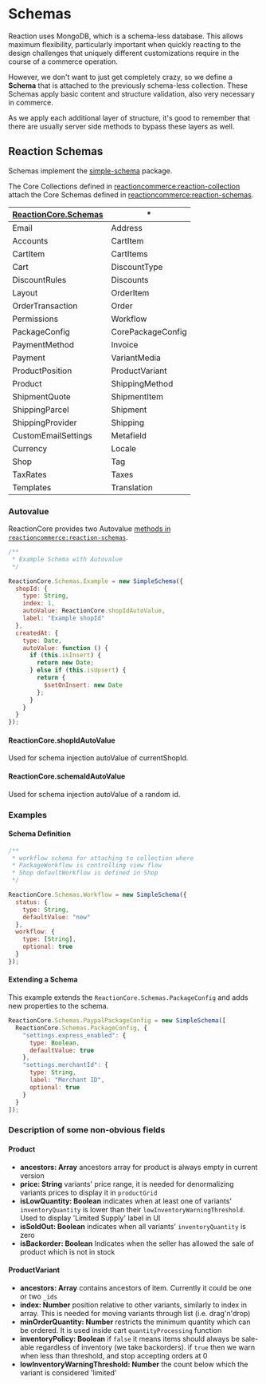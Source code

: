 # Schemas
Reaction uses MongoDB, which is a schema-less database. This allows maximum flexibility, particularly important when quickly reacting to the design challenges that uniquely different customizations require in the course of a commerce operation.

However, we don't want to just get completely crazy, so we define a **Schema** that is attached to the previously schema-less collection. These Schemas apply basic content and structure validation, also very necessary in commerce.

As we apply each additional layer of structure, it's good to remember that there are usually server side methods to bypass these layers as well.

## Reaction Schemas
Schemas implement the [simple-schema](https://github.com/aldeed/meteor-simple-schema) package.

The Core Collections defined in [reactioncommerce:reaction-collection](https://github.com/reactioncommerce/reaction/tree/development/packages/reaction-collections) attach the Core Schemas defined in [reactioncommerce:reaction-schemas](https://github.com/reactioncommerce/reaction/tree/development/packages/reaction-schemas).

[ReactionCore.Schemas ](https://github.com/reactioncommerce/reaction/tree/development/packages/reaction-schemas/common/schemas) | *
------------------------------------------------------------------------------------------------------------------------------- | -----------------
Email                                                                                                                           | Address
Accounts                                                                                                                        | CartItem
CartItem                                                                                                                        | CartItems
Cart                                                                                                                            | DiscountType
DiscountRules                                                                                                                   | Discounts
Layout                                                                                                                          | OrderItem
OrderTransaction                                                                                                                | Order
Permissions                                                                                                                     | Workflow
PackageConfig                                                                                                                   | CorePackageConfig
PaymentMethod                                                                                                                   | Invoice
Payment                                                                                                                         | VariantMedia
ProductPosition                                                                                                                 | ProductVariant
Product                                                                                                                         | ShippingMethod
ShipmentQuote                                                                                                                   | ShipmentItem
ShippingParcel                                                                                                                  | Shipment
ShippingProvider                                                                                                                | Shipping
CustomEmailSettings                                                                                                             | Metafield
Currency                                                                                                                        | Locale
Shop                                                                                                                            | Tag
TaxRates                                                                                                                        | Taxes
Templates                                                                                                                       | Translation

### Autovalue
ReactionCore provides two Autovalue [methods in `reactioncommerce:reaction-schemas`](https://github.com/reactioncommerce/reaction/blob/e9ddd6dee16573a86c30179b4f3427913b47287d/packages/reaction-schemas/common/globals.js).

```js
/**
 * Example Schema with Autovalue
 */

ReactionCore.Schemas.Example = new SimpleSchema({
  shopId: {
    type: String,
    index: 1,
    autoValue: ReactionCore.shopIdAutoValue,
    label: "Example shopId"
  },
  createdAt: {
    type: Date,
    autoValue: function () {
      if (this.isInsert) {
        return new Date;
      } else if (this.isUpsert) {
        return {
          $setOnInsert: new Date
        };
      }
    }
  }
});
```

#### ReactionCore.shopIdAutoValue
Used for schema injection autoValue of currentShopId.

#### ReactionCore.schemaIdAutoValue
Used for schema injection autoValue of a random id.

### Examples
#### Schema Definition

```js
/**
 * workflow schema for attaching to collection where
 * PackageWorkflow is controlling view flow
 * Shop defaultWorkflow is defined in Shop
 */

ReactionCore.Schemas.Workflow = new SimpleSchema({
  status: {
    type: String,
    defaultValue: "new"
  },
  workflow: {
    type: [String],
    optional: true
  }
});
```

#### Extending a Schema
This example extends the `ReactionCore.Schemas.PackageConfig` and adds new properties to the schema.

```js
ReactionCore.Schemas.PaypalPackageConfig = new SimpleSchema([
  ReactionCore.Schemas.PackageConfig, {
    "settings.express_enabled": {
      type: Boolean,
      defaultValue: true
    },
    "settings.merchantId": {
      type: String,
      label: "Merchant ID",
      optional: true
    }
  }
]);
```
### Description of some non-obvious fields
#### Product
- **ancestors: Array** ancestors array for product is always empty in current version
- **price: String** variants' price range, it is needed for denormalizing variants prices to display it in `productGrid`
- **isLowQuantity: Boolean** indicates when at least one of variants' `inventoryQuantity` is lower than their `lowInventoryWarningThreshold`. Used to display 'Limited Supply' label in UI
- **isSoldOut: Boolean** indicates when all variants' `inventoryQuantity` is zero
- **isBackorder: Boolean** Indicates when the seller has allowed the sale of product which is not in stock

#### ProductVariant
- **ancestors: Array** contains ancestors of item. Currently it could be one or two `_ids`
- **index: Number** position relative to other variants, similarly to index in array. This is needed for moving variants through list (i.e. drag'n'drop)
- **minOrderQuantity: Number** restricts the minimum quantity which can be ordered. It is used inside cart `quantityProcessing` function
- **inventoryPolicy: Boolean** if `false` it means items should always be sale-able regardless of inventory (we take backorders). if `true` then we warn when less than threshold, and stop accepting orders at 0
- **lowInventoryWarningThreshold: Number** the count below which the variant is considered 'limited'
